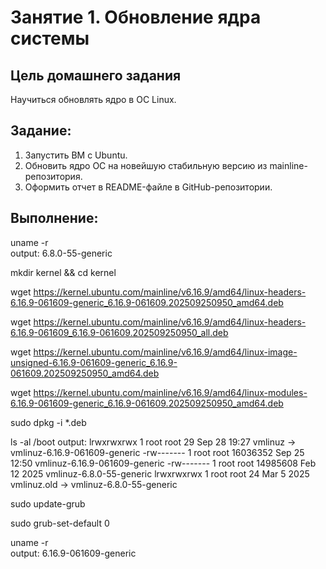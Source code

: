 # Занятие 1. Обновление ядра системы

## Цель домашнего задания
Научиться обновлять ядро в ОС Linux.

## Задание:
1) Запустить ВМ c Ubuntu.
2) Обновить ядро ОС на новейшую стабильную версию из mainline-репозитория.
3) Оформить отчет в README-файле в GitHub-репозитории.

## Выполнение:
uname -r  
output: 6.8.0-55-generic

mkdir kernel && cd kernel

wget https://kernel.ubuntu.com/mainline/v6.16.9/amd64/linux-headers-6.16.9-061609-generic_6.16.9-061609.202509250950_amd64.deb

wget https://kernel.ubuntu.com/mainline/v6.16.9/amd64/linux-headers-6.16.9-061609_6.16.9-061609.202509250950_all.deb

wget https://kernel.ubuntu.com/mainline/v6.16.9/amd64/linux-image-unsigned-6.16.9-061609-generic_6.16.9-061609.202509250950_amd64.deb

wget https://kernel.ubuntu.com/mainline/v6.16.9/amd64/linux-modules-6.16.9-061609-generic_6.16.9-061609.202509250950_amd64.deb

sudo dpkg -i *.deb

ls -al /boot
output:
lrwxrwxrwx  1 root root       29 Sep 28 19:27 vmlinuz -> vmlinuz-6.16.9-061609-generic
-rw-------  1 root root 16036352 Sep 25 12:50 vmlinuz-6.16.9-061609-generic
-rw-------  1 root root 14985608 Feb 12  2025 vmlinuz-6.8.0-55-generic
lrwxrwxrwx  1 root root       24 Mar  5  2025 vmlinuz.old -> vmlinuz-6.8.0-55-generic

sudo update-grub

sudo grub-set-default 0

uname -r  
output: 6.16.9-061609-generic

